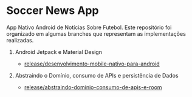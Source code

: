 # Soccer News App
App Nativo Android de Notícias Sobre Futebol. Este repositório foi organizado em algumas branches que representam as implementações realizadas.

1. Android Jetpack e Material Design
   - [release/desenvolvimento-mobile-nativo-para-android](https://github.com/waldircavalcanti/soccer-news-app/tree/release/android-jetpack-material-design)

2. Abstraindo o Domínio, consumo de APIs e persistência de Dados
   - [release/abstraindo-dominio-consumo-de-apis-e-room](https://github.com/waldircavalcanti/soccer-news-app/tree/release/abstraindo-dominio-consumo-de-apis-e-room)
